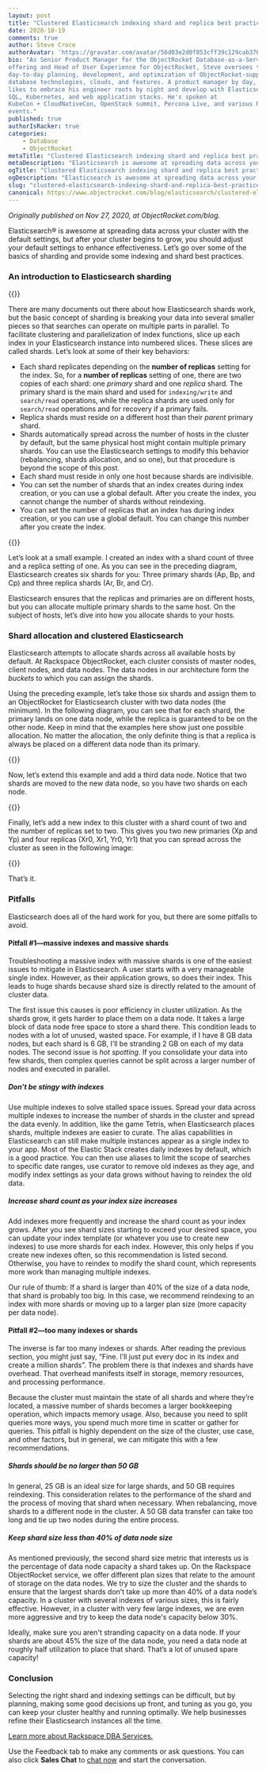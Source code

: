```yaml
---
layout: post
title: "Clustered Elasticsearch indexing shard and replica best practices"
date: 2020-10-19
comments: true
author: Steve Croce
authorAvatar: 'https://gravatar.com/avatar/56d03e2d0f853cff39c129cab3761d49'
bio: "As Senior Product Manager for the ObjectRocket Database-as-a-Service
offering and Head of User Experience for ObjectRocket, Steve oversees the
day-to-day planning, development, and optimization of ObjectRocket-supported
database technologies, clouds, and features. A product manager by day, he still
likes to embrace his engineer roots by night and develop with Elasticsearch,
SQL, Kubernetes, and web application stacks. He's spoken at
KubeCon + CloudNativeCon, OpenStack summit, Percona Live, and various Rackspace
events."
published: true
authorIsRacker: true
categories:
    - Database
    - ObjectRocket
metaTitle: "Clustered Elasticsearch indexing shard and replica best practices"
metaDescription: "Elasticsearch is awesome at spreading data across your cluster, but you should learn to adjust your default settings when your clusters begin to grow."
ogTitle: "Clustered Elasticsearch indexing shard and replica best practices"
ogDescription: "Elasticsearch is awesome at spreading data across your cluster, but you should learn to adjust your default settings when your clusters begin to grow."
slug: "clustered-elasticsearch-indexing-shard-and-replica-best-practices"
canonical: https://www.objectrocket.com/blog/elasticsearch/clustered-elasticsearch-best-practices/
---
```


*Originally published on Nov 27, 2020, at ObjectRocket.com/blog.*

Elasticsearch&reg; is awesome at spreading data across your cluster with the default settings, but after your cluster begins
to grow, you should adjust your default settings to enhance effectiveness. Let’s go over some of the basics of sharding and
provide some indexing and shard best practices.

<!--more-->

### An introduction to Elasticsearch sharding

{{<img src="picture1.jpg" title="" alt="">}}

There are many documents out there about how Elasticsearch shards work, but the basic concept of sharding is breaking your
data into several smaller pieces so that searches can operate on multiple parts in parallel. To facilitate clustering and
parallelization of index functions, slice up each index in your Elasticsearch instance into numbered slices. These slices
are called shards. Let’s look at some of their key behaviors:

* Each shard replicates depending on the **number of replicas** setting for the index. So, for a **number of replicas**
  setting of one, there are two copies of each shard: one *primary* shard and one *replica* shard. The primary shard is the main
  shard and used for `indexing/write` and `search/read` operations, while the replica shards are used only for `search/read`
  operations and for recovery if a primary fails.
* Replica shards must reside on a different host than their *parent* primary shard.
* Shards automatically spread across the number of hosts in the cluster by default, but the same physical host might contain
  multiple primary shards. You can use the Elasticsearch settings to modify this behavior (rebalancing, shards allocation,
  and so one), but that procedure is beyond the scope of this post.
* Each shard must reside in only one host because shards are indivisible.
* You can set the number of shards that an index creates during index creation, or you can use a global default. After you
  create the index, you cannot change the number of shards without reindexing.
* You can set the number of replicas that an index has during index creation, or you can use a global default. You can
  change this number after you create the index.

{{<img src="picture2.png" title="" alt="">}}

Let’s look at a small example. I created an index with a shard count of three and a replica setting of one. As you can see
in the preceding diagram, Elasticsearch creates six shards for you: Three primary shards (Ap, Bp, and Cp) and three
replica shards (Ar, Br, and Cr).

Elasticsearch ensures that the replicas and primaries are on different hosts, but you can allocate multiple primary shards
to the same host. On the subject of hosts, let’s dive into how you allocate shards to your hosts.

### Shard allocation and clustered Elasticsearch

Elasticsearch attempts to allocate shards across all available hosts by default. At Rackspace ObjectRocket, each cluster
consists of master nodes, client nodes, and data nodes. The data nodes in our architecture form the *buckets* to which
you can assign the shards.

Using the preceding example, let’s take those six shards and assign them to an ObjectRocket for Elasticsearch cluster with
two data nodes (the minimum). In the following diagram, you can see that for each shard, the primary lands on one data node,
while the replica is guaranteed to be on the other node. Keep in mind that the examples here show just one possible allocation.
No matter the allocation, the only definite thing is that a replica is always be placed on a different data node than its primary.

{{<img src="picture3.jpg" title="" alt="">}}

Now, let’s extend this example and add a third data node. Notice that two shards are moved to the new data node, so you have
two shards on each node.

{{<img src="picture4.jpg" title="" alt="">}}

Finally, let’s add a new index to this cluster with a shard count of two and the number of replicas set to two. This gives you
two new primaries (Xp and Yp) and four replicas (Xr0, Xr1, Yr0, Yr1) that you can spread across the cluster as seen in the
following image:

{{<img src="picture5.jpg" title="" alt="">}}

That’s it. 

### Pitfalls

Elasticsearch does all of the hard work for you, but there are some pitfalls to avoid.

#### Pitfall #1&mdash;massive indexes and massive shards

Troubleshooting a massive index with massive shards is one of the easiest issues to mitigate in Elasticsearch. A user starts
with a very manageable single index. However, as their application grows, so does their index. This leads to huge shards because
shard size is directly related to the amount of cluster data.

The first issue this causes is poor efficiency in cluster utilization. As the shards grow, it gets harder to place them on a
data node. It takes a large block of data node free space to store a shard there. This condition leads to nodes with a lot of
unused, wasted space. For example, if I have 8 GB data nodes, but each shard is 6 GB, I’ll be stranding 2 GB on each of my data
nodes. The second issue is *hot spotting*. If you consolidate your data into few shards, then complex queries cannot be split
across a larger number of nodes and executed in parallel.

##### Don’t be stingy with indexes

Use multiple indexes to solve stalled space issues. Spread your data across multiple indexes to increase the number of shards in
the cluster and spread the data evenly. In addition, like the game Tetris, when Elasticsearch places shards, multiple indexes
are easier to curate. The alias capabilities in Elasticsearch can still make multiple instances appear as a single index to your app.
Most of the Elastic Stack creates daily indexes by default, which is a good practice. You can then use aliases to limit the scope
of searches to specific date ranges, use curator to remove old indexes as they age, and modify index settings as your data grows
without having to reindex the old data.

##### Increase shard count as your index size increases

Add indexes more frequently and increase the shard count as your index grows. After you see shard sizes starting to exceed your
desired space, you can update your index template (or whatever you use to create new indexes) to use more shards for each index.
However, this only helps if you create new indexes often, so this recommendation is listed second. Otherwise, you have to reindex
to modify the shard count, which represents more work than managing multiple indexes.

Our rule of thumb: If a shard is larger than 40% of the size of a data node, that shard is probably too big. In this case, we
recommend reindexing to an index with more shards or moving up to a larger plan size (more capacity per data node).

#### Pitfall #2&mdash;too many indexes or shards

The inverse is far too many indexes or shards. After reading the previous section, you might just say, “Fine. I’ll just put
every doc in its index and create a million shards”. The problem there is that indexes and shards have overhead. That overhead
manifests itself in storage, memory resources, and processing performance.

Because the cluster must maintain the state of all shards and where they’re located, a massive number of shards becomes a larger
bookkeeping operation, which impacts memory usage. Also, because you need to split queries more ways, you spend much more time in
scatter or gather for queries. This pitfall is highly dependent on the size of the cluster, use case, and other factors, but in
general, we can mitigate this with a few recommendations.

##### Shards should be no larger than 50 GB

In general, 25 GB is an ideal size for large shards, and 50 GB requires reindexing. This consideration relates to the performance
of the shard and the process of moving that shard when necessary. When rebalancing, move shards to a different node in the cluster.
A 50 GB data transfer can take too long and tie up two nodes during the entire process.

##### Keep shard size less than 40% of data node size

As mentioned previously, the second shard size metric that interests us is the percentage of data node capacity a shard takes up.
On the Rackspace ObjectRocket service, we offer different plan sizes that relate to the amount of storage on the data nodes. We
try to size the cluster and the shards to ensure that the largest shards don’t take up more than 40% of a data node’s capacity.
In a cluster with several indexes of various sizes, this is fairly effective. However, in a cluster with very few large indexes, we
are even more aggressive and try to keep the data node's capacity below 30%.

Ideally, make sure you aren't stranding capacity on a data node. If your shards are about 45% the size of the data node, you need
a data node at roughly half utilization to place that shard. That’s a lot of unused spare capacity!

### Conclusion

Selecting the right shard and indexing settings can be difficult, but by planning, making some good decisions up front, and
tuning as you go, you can keep your cluster healthy and running optimally. We help businesses refine their Elasticsearch
instances all the time.

<a class="cta red" id="cta" href="https://www.rackspace.com/data/dba-services">Learn more about Rackspace DBA Services.</a>

Use the Feedback tab to make any comments or ask questions. You can also click
**Sales Chat** to [chat now](https://www.rackspace.com/) and start the conversation.
